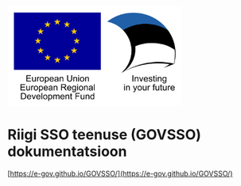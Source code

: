 <img src="img/eu_regional_development_fund_horizontal.jpg" width="350" height="200" alt="European Union European Regional Development Fund"/>

# Riigi SSO teenuse (GOVSSO) dokumentatsioon

[https://e-gov.github.io/GOVSSO/](https://e-gov.github.io/GOVSSO/)
